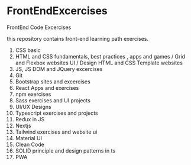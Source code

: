 # FrontEndExcercises
FrontEnd Code Excercises

this repository contains front-end learning path exercises.
1. CSS basic
2. HTML and CSS fundamentals, best practices , apps and games / Grid and Flexbox websites UI / Design HTML and CSS Template websites
3. JS, JS DOM and JQuery excercises
4. Git
5. Bootstrap sites and excercises
6. React Apps and exercises
7. npm exercises
8. Sass exercises and UI projects
9. UI/UX Designs
10. Typescript exercises and projects
11. Redux in JS
12. Nextjs 
13. Tailwind exercises and website ui
14. Material UI
15. Clean Code
16. SOLID principle and design patterns in ts
17. PWA
